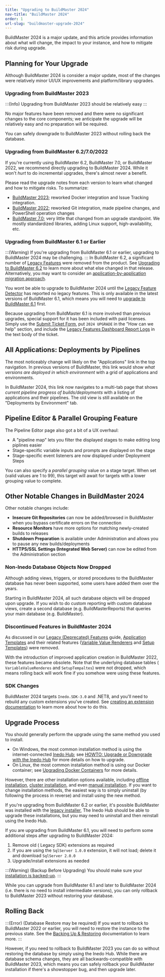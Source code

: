 ```yaml
---
title: "Upgrading to BuildMaster 2024"
nav-title: "BuildMaster 2024"
order: 1
url-slug: "buildmaster-upgrade-2024"
---
```


BuildMaster 2024 is a major update, and this article provides information about what will change, the impact to your instance, and how to mitigate risk during upgrade.

## Planning for Your Upgrade

Although BuildMaster 2024 is consider a major update, most of the changes were relatively minor UI/UX improvements and platform/library upgrades.

### Upgrading from BuildMaster 2023
:::(Info)
Upgrading from BuildMaster 2023 should be relatively easy
:::

No major features have been removed and there were no significant changes to the core components; we anticipate the upgrade will be relatively easy and no preparation will be required. 

You can safely downgrade to BuildMaster 2023 without rolling back the database.

### Upgrading from BuildMaster 6.2/7.0/2022

If you're currently using BuildMaster 6.2, BuildMaster 7.0, or BuildMaster 2022, we recommend directly upgrading to BuildMaster 2024. While it won't *hurt* to do incremental upgrades, there's almost never a benefit.

Please read the upgrade notes from each version to learn what changed and how to mitigate risks. To summarize:

* [BuildMaster 2023](/docs/buildmaster-upgrade-2023); reworked Docker integration and Issue Tracking integration. 
*  [BuildMaster 2022](/docs/buildmaster-upgrade-2022); reworked Git integration, made pipeline changes, and PowerShell operation changes
* [BuildMaster 7.0](/docs/buildmaster-upgrading-to-v7); very little that changed from an upgrade standpoint. We mostly standardized libraries, adding Linux support, high-availability, etc.


### Upgrading from BuildMaster 6.1 or Earlier
:::(Warning)
If you're upgrading from BuildMaster 6.1 or earlier, upgrading to BuildMaster 2024 may be challenging.
:::
In BuildMaster 6.2, a significant number of [Legacy Features](/docs/buildmaster/installation-maintenance/buildmaster-legacy/buildmaster-legacy-features) were removed from the product. See [Upgrading to BuildMaster 6.2](/docs/buildmaster-upgrading-to-6-2) to learn more about what else changed in that release. Alternatively, you may want to consider an [application-by-application migration approach](/docs/buildmaster/installation-maintenance/buildmaster-migrating-instance-to-new-server#migrating-applicationbyapplication).

You wont be able to upgrade to BuildMaster 2024 until the [Legacy Feature Detector](/docs/buildmaster/installation-maintenance/buildmaster-legacy/buildmaster-legacy-features#legacy-feature-detector) has reported no legacy features. This is only available in the latest versions of BuildMaster 6.1, which means you will need to [upgrade to BuildMaster 6.1](/docs/buildmaster-upgrading-to-6-1) first.

Because upgrading from BuildMaster 6.1 is more involved than previous upgrades, special support for it has been included with paid licenses. Simply use the [Submit Ticket Form](https://my.inedo.com/tickets/new), put `2024 UPGRADE` in the "How can we help" section, and include the [Legacy Features Dashboard Report Logs](/docs/buildmaster/installation-maintenance/buildmaster-legacy/buildmaster-legacy-features#legacy-feature-detector) in the text body of the ticket.

## All Applications: Deployments by Pipelines

The most noticeably change will likely on the "Applications" link in the top navigation. In previous versions of BuildMaster, this link would show *what versions are deployed in which environment* with a grid of applications and environments.

In BuildMaster 2024, this link now navigates to a multi-tab page that shows *current pipeline progress of builds/deployments* with a listing of applications and their pipelines.  The old view is still available on the "Deployments by Environment" tab.

## Pipeline Editor & Parallel Grouping Feature

The Pipeline Editor  page also got a bit of a UX overhaul:

* A "pipeline map" lets you filter the displayed stages to make editing long piplines easier
* Stage-specific variable inputs and prompts are displayed on the stage
* Stage-specific event listeners are now displayed under Deployment Steps

You can also specify a *parallel grouping* value on a stage target. When set (valid values are 1 to 99), this target will await for targets with a lower grouping value to complete.


## Other Notable Changes in BuildMaster 2024

Other notable changes include:
* **Insecure Git Repositories** can now be added/browsed in BuildMaster when you bypass certificate errors on the connection
* **Resource Monitors** have more options for matching newly-created builds to releases
* **Shutdown Preparation** is available under Administration and allows you to pause any new builds/deployments
* **HTTPS/SSL Settings (Integrated Web Server)** can now be edited from the Administration section

### Non-Inedo Database Objects Now Dropped

Although adding views, triggers, or stored procedures to the BuildMaster database has never been supported, some users have added them over the years.

Starting in BuildMaster 2024, all such database objects will be dropped upon upgrade. If you wish to do custom reporting with custom database views, create a
second database (e.g. BuildMasterReports) that queries your main database (e.g. BuildMaster).

### Discontinued Features in BuildMaster 2024

As discussed in our [Legacy (Deprecated) Features](/docs/buildmaster/installation-maintenance/buildmaster-legacy) guide, [Application Templates](/docs/buildmaster/installation-maintenance/buildmaster-legacy/buildmaster-legacy-application-templates) and their related features ([Variable Value Renderers](/docs/buildmaster/otterscript-execution-engine/buildmaster-variables/buildmaster-variables-customizing-display) and [Setup Templates](/docs/buildmaster/installation-maintenance/buildmaster-legacy/buildmaster-applications-concepts-setup-templates)) were removed.

With the introduction of improved application creation in BuildMaster 2022, these features became obsolete. Note that the underlying database tables ( `VariableValueRenderes` and `SetupTempaltes`) were not dropped, which means rolling back will work fine if you somehow were using these features.


### SDK Changes
BuildMaster 2024 targets `Inedo.SDK-3.0` and .NET8, and you'll need to rebuild any custom extensions you've created. See [creating an extension documentation](/docs/inedosdk/extending-inedo-tools-using-the-sdk/inedosdk-extending-creating) to learn more about how to do this.


## Upgrade Process
You should generally perform the upgrade using the same method you used to install.

* On Windows, the most common installation method is using the internet-connected [Inedo Hub](/docs/installation/windows/desktophub-overview); see  [HOWTO: Upgrade or Downgrade with the Inedo Hub](/docs/installation/windows/inedo-hub-upgrade-downgrade) for more details on how to upgrade.
* On Linux, the most common installation method is using our Docker container; see [Upgrading Docker Containers](/docs/installation/linux/installation-upgrading-docker-containers) for more details.

However, there are other installation options available, including [offline installation](/docs/installation/windows/desktophub-offline), [cluster installation](/docs/installation/high-availability-load-balancing/high-availability-load-balancing), and even [manual installation](/docs/installation/manual-installation). If you want to change installation methods, the easiest way is to simply uninstall (by following the process in reverse) and install using the new method.

If you're upgrading from BuildMaster 6.2 or earlier, it's possible BuildMaster was installed with the [legacy installer](/docs/installation/windows/installation-legacy-traditional-installer), The Inedo Hub should be able to upgrade these installations, but you may need to uninstall and then reinstall using the Inedo Hub. 

If you are upgrading from BuildMaster 6.1, you will need to perform some additional steps after upgrading to BuildMaster 2024:
1. Remove old ( Legacy SDK) extensions as required 
2. If you are using the `SqlServer 1.0.0` extension, it will not load; delete it and download `SqlServer 2.0.0`
3.  Upgrade/install  extensions as needed

:::(Warning) (Backup Before Upgrading)
You should make sure your [installation is backed-up](/docs/installation/backing-up-restoring).
:::

While you can upgrade from BuildMaster 6.1 and later to BuildMaster 2024 (i.e. there is no need to install intermediate versions), you can only rollback to BuildMaster 2023 without restoring your database.

## Rolling Back

:::(Error) (Database Restore may be required)
If you want to rollback to BuildMaster 2022 or earlier, you will need to restore the instance to the previous state. See the [Backing Up & Restoring](/docs/installation/backing-up-restoring) documentation to learn more.
:::

However, if you need to rollback to BuildMaster 2023 you can do so without restoring the database by simply using the Inedo Hub. While there are database schema changes, they are all backwards-compatible with BuildMaster 2023, which means you can safely rollback your BuildMaster installation if there's a showstopper bug, and then upgrade later.